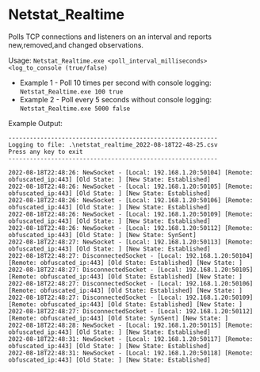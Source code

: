 # Netstat_Realtime

Polls TCP connections and listeners on an interval and reports new,removed,and changed observations.
 
Usage: ```Netstat_Realtime.exe <poll_interval_milliseconds> <log_to_console (true/false)```
- Example 1 - Poll 10 times per second with console logging:
	```Netstat_Realtime.exe 100 true```
- Example 2 - Poll every 5 seconds without console logging:
	```Netstat_Realtime.exe 5000 false```

Example Output:
```
-----------------------------------------------------------
Logging to file: .\netstat_realtime_2022-08-18T22-48-25.csv
Press any key to exit
-----------------------------------------------------------

2022-08-18T22:48:26: NewSocket - [Local: 192.168.1.20:50104] [Remote: obfuscated_ip:443] [Old State: ] [New State: Established]
2022-08-18T22:48:26: NewSocket - [Local: 192.168.1.20:50105] [Remote: obfuscated_ip:443] [Old State: ] [New State: Established]
2022-08-18T22:48:26: NewSocket - [Local: 192.168.1.20:50106] [Remote: obfuscated_ip:443] [Old State: ] [New State: Established]
2022-08-18T22:48:26: NewSocket - [Local: 192.168.1.20:50109] [Remote: obfuscated_ip:443] [Old State: ] [New State: Established]
2022-08-18T22:48:26: NewSocket - [Local: 192.168.1.20:50112] [Remote: obfuscated_ip:443] [Old State: ] [New State: SynSent]
2022-08-18T22:48:27: NewSocket - [Local: 192.168.1.20:50113] [Remote: obfuscated_ip:443] [Old State: ] [New State: Established]
2022-08-18T22:48:27: DisconnectedSocket - [Local: 192.168.1.20:50104] [Remote: obfuscated_ip:443] [Old State: Established] [New State: ]
2022-08-18T22:48:27: DisconnectedSocket - [Local: 192.168.1.20:50105] [Remote: obfuscated_ip:443] [Old State: Established] [New State: ]
2022-08-18T22:48:27: DisconnectedSocket - [Local: 192.168.1.20:50106] [Remote: obfuscated_ip:443] [Old State: Established] [New State: ]
2022-08-18T22:48:27: DisconnectedSocket - [Local: 192.168.1.20:50109] [Remote: obfuscated_ip:443] [Old State: Established] [New State: ]
2022-08-18T22:48:27: DisconnectedSocket - [Local: 192.168.1.20:50112] [Remote: obfuscated_ip:443] [Old State: SynSent] [New State: ]
2022-08-18T22:48:28: NewSocket - [Local: 192.168.1.20:50115] [Remote: obfuscated_ip:443] [Old State: ] [New State: Established]
2022-08-18T22:48:31: NewSocket - [Local: 192.168.1.20:50117] [Remote: obfuscated_ip:443] [Old State: ] [New State: Established]
2022-08-18T22:48:31: NewSocket - [Local: 192.168.1.20:50118] [Remote: obfuscated_ip:443] [Old State: ] [New State: Established]
```